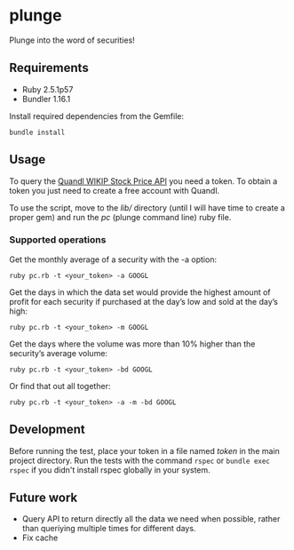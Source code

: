 # plunge
Plunge into the word of securities!

## Requirements
* Ruby 2.5.1p57
* Bundler 1.16.1

Install required dependencies from the Gemfile: 
```
bundle install
```

## Usage
To query the [Quandl WIKIP Stock Price API](https://www.quandl.com/databases/WIKIP) you need a token. To obtain a token you just need to create a free account with Quandl.  

To use the script, move to the _lib/_ directory (until I will have time to create a proper gem) and run the _pc_ (plunge command line) ruby file. 

### Supported operations
Get the monthly average of a security with the -a option:
```
ruby pc.rb -t <your_token> -a GOOGL
```

Get the days in which the data set would provide the highest amount of profit for each security if purchased at the day’s low and sold at the day’s high:
```
ruby pc.rb -t <your_token> -m GOOGL
```

Get the days where the volume was more than 10% higher than the security’s average volume:
```
ruby pc.rb -t <your_token> -bd GOOGL
```

Or find that out all together:
```
ruby pc.rb -t <your_token> -a -m -bd GOOGL
```

## Development
Before running the test, place your token in a file named _token_ in the main project directory.
Run the tests with the command `rspec` or `bundle exec rspec` if you didn't install rspec globally in your system. 

## Future work
* Query API to return directly all the data we need when possible, rather than queriying multiple times for different days. 
* Fix cache